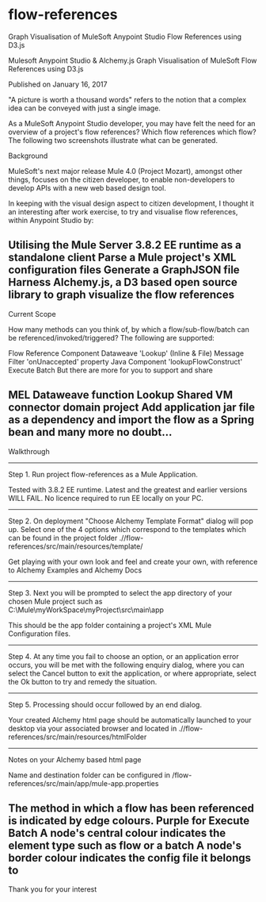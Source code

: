 # flow-references
Graph Visualisation of MuleSoft Anypoint Studio Flow References using D3.js


Mulesoft Anypoint Studio & Alchemy.js
Graph Visualisation of MuleSoft Flow References using D3.js

Published on January 16, 2017


"A picture is worth a thousand words" refers to the notion that a complex idea can be conveyed with just a single image.

As a MuleSoft Anypoint Studio developer, you may have felt the need for an overview of a project's flow references? Which flow references which flow? The following two screenshots illustrate what can be generated.



Background

MuleSoft's next major release Mule 4.0 (Project Mozart), amongst other things, focuses on the citizen developer, to enable non-developers to develop APIs with a new web based design tool.

In keeping with the visual design aspect to citizen development, I thought it an interesting after work exercise, to try and visualise flow references, within Anypoint Studio by:

Utilising the Mule Server 3.8.2 EE runtime as a standalone client
Parse a Mule project's XML configuration files
Generate a GraphJSON file
Harness Alchemy.js, a D3 based open source library to graph visualize the flow references
----------------------------------------------------------------------------------------------------------

Current Scope

How many methods can you think of, by which a flow/sub-flow/batch can be referenced/invoked/triggered? The following are supported:

Flow Reference Component
Dataweave 'Lookup' (Inline & File)
Message Filter 'onUnaccepted' property
Java Component 'lookupFlowConstruct'
Execute Batch
But there are more for you to support and share

MEL Dataweave function Lookup
Shared VM connector domain project
Add application jar file as a dependency and import the flow as a Spring bean
and many more no doubt...
----------------------------------------------------------------------------------------------------------

Walkthrough


----------------------------------------------------------------------------------------------------------


Step 1. Run project flow-references as a Mule Application.

Tested with 3.8.2 EE runtime. Latest and the greatest and earlier versions WILL FAIL. No licence required to run EE locally on your PC.

----------------------------------------------------------------------------------------------------------


Step 2. On deployment "Choose Alchemy Template Format" dialog will pop up. Select one of the 4 options which correspond to the templates which can be found in the project folder .//flow-references/src/main/resources/template/

Get playing with your own look and feel and create your own, with reference to Alchemy Examples and Alchemy Docs

----------------------------------------------------------------------------------------------------------


Step 3. Next you will be prompted to select the app directory of your chosen Mule project such as C:\Mule\myWorkSpace\myProject\src\main\app

This should be the app folder containing a project's XML Mule Configuration files.

----------------------------------------------------------------------------------------------------------

Step 4. At any time you fail to choose an option, or an application error occurs, you will be met with the following enquiry dialog, where you can select the Cancel button to exit the application, or where appropriate, select the Ok button to try and remedy the situation.


----------------------------------------------------------------------------------------------------------


Step 5. Processing should occur followed by an end dialog.

Your created Alchemy html page should be automatically launched to your desktop via your associated browser and located in .//flow-references/src/main/resources/htmlFolder

----------------------------------------------------------------------------------------------------------

Notes on your Alchemy based html page

Name and destination folder can be configured in /flow-references/src/main/app/mule-app.properties

The method in which a flow has been referenced is indicated by edge colours. Purple for Execute Batch
A node's central colour indicates the element type such as flow or a batch
A node's border colour indicates the config file it belongs to
----------------------------------------------------------------------------------------------------------

Thank you for your interest










